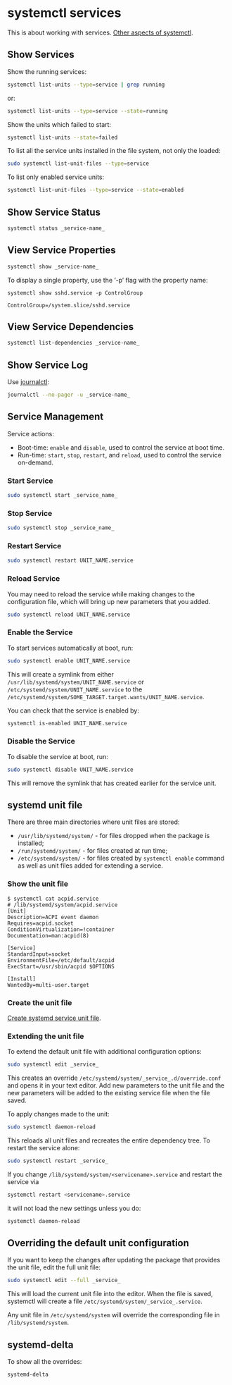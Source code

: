 # systemctl services

This is about working with services.
[Other aspects of systemctl](cli-systemctl.html).

## Show Services

Show the running services:

```sh
systemctl list-units --type=service | grep running
```

or:
```sh
systemctl list-units --type=service --state=running
```

Show the units which failed to start:
```sh
systemctl list-units --state=failed
```

To list all the service units installed in the file system, not only the loaded:
```sh
sudo systemctl list-unit-files --type=service
```

To list only enabled service units:
```sh
systemctl list-unit-files --type=service --state=enabled
```

## Show Service Status

```sh
systemctl status _service-name_
```

## View Service Properties

```sh
systemctl show _service-name_
```

To display a single property, use the ‘-p’ flag with the property name:

```
systemctl show sshd.service -p ControlGroup

ControlGroup=/system.slice/sshd.service
```

##  View Service Dependencies

```sh
systemctl list-dependencies _service-name_
```

## Show Service Log

Use [journalctl](https://www.man7.org/linux/man-pages/man1/journalctl.1.html):

```sh
journalctl --no-pager -u _service-name_
```

## Service Management

Service actions:

* Boot-time: `enable` and `disable`, used to control the service at boot time.
* Run-time: `start`, `stop`, `restart`, and `reload`, used to control the
service on-demand.

### Start Service

```sh
sudo systemctl start _service_name_
```

### Stop Service

```sh
sudo systemctl stop _service_name_
```

### Restart Service

```sh
sudo systemctl restart UNIT_NAME.service
```

### Reload Service

You may need to reload the service while making changes to the configuration
file, which will bring up new parameters that you added.

```sh
sudo systemctl reload UNIT_NAME.service
```

### Enable the Service

To start services automatically at boot, run:

```sh
sudo systemctl enable UNIT_NAME.service
```

This will create a symlink from either
`/usr/lib/systemd/system/UNIT_NAME.service` or
`/etc/systemd/system/UNIT_NAME.service` to the
`/etc/systemd/system/SOME_TARGET.target.wants/UNIT_NAME.service`.

You can check that the service is enabled by:

```sh
systemctl is-enabled UNIT_NAME.service
```

### Disable the Service

To disable the service at boot, run:
```sh
sudo systemctl disable UNIT_NAME.service
```
This will remove the symlink that has created earlier for the service unit.


## systemd unit file

There are three main directories where unit files are stored:

* `/usr/lib/systemd/system/` - for files dropped when the package is installed;
* `/run/systemd/system/` - for files created at run time;
* `/etc/systemd/system/` - for files created by `systemctl enable` command
as well as unit files added for extending a service.


### Show the unit file

```
$ systemctl cat acpid.service
# /lib/systemd/system/acpid.service
[Unit]
Description=ACPI event daemon
Requires=acpid.socket
ConditionVirtualization=!container
Documentation=man:acpid(8)

[Service]
StandardInput=socket
EnvironmentFile=/etc/default/acpid
ExecStart=/usr/sbin/acpid $OPTIONS

[Install]
WantedBy=multi-user.target
```

### Create the unit file

[Create systemd service unit file](https://www.2daygeek.com/linux-create-systemd-service-unit-file/).

### Extending the unit file

To extend the default unit file with additional configuration options:

```sh
sudo systemctl edit _service_
```

This creates an override `/etc/systemd/system/_service_.d/override.conf` and
opens it in your text editor. Add new parameters to the unit file and the new
parameters will be added to the existing service file when the file saved.

To apply changes made to the unit:
```sh
sudo systemctl daemon-reload
```
This reloads all unit files and recreates the entire dependency tree.
To restart the service alone:
```sh
sudo systemctl restart _service_
```

If you change `/lib/systemd/system/<servicename>.service` and restart the
service via
```sh
systemctl restart <servicename>.service
```
it will not load the new settings unless you do:
```sh
systemctl daemon-reload
```

## Overriding the default unit configuration

If you want to keep the changes after updating the package that provides the
unit file, edit the full unit file:

```sh
sudo systemctl edit --full _service_
```

This will load the current unit file into the editor. When the file is saved,
systemctl will create a file `/etc/systemd/system/_service_.service`.

Any unit file in `/etc/systemd/system` will override the corresponding file in
`/lib/systemd/system`.

## systemd-delta

To show all the overrides:

```sh
systemd-delta
```
